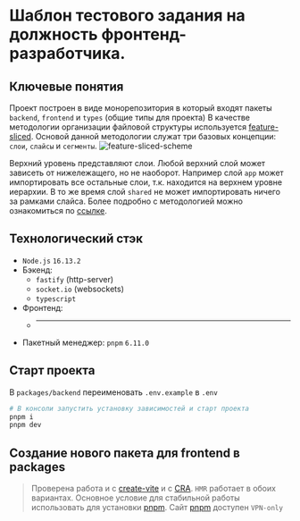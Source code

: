 # Шаблон тестового задания на должность фронтенд-разработчика.

## Ключевые понятия

Проект построен в виде монорепозитория в который входят пакеты `backend`, `frontend` и `types` (общие типы для проекта)
В качестве методологии организации файловой структуры используется [feature-sliced](https://feature-sliced.design/). Основой данной методологии служат три базовых концепции: `слои`, `слайсы` и `сегменты`.
![feature-sliced-scheme](https://feature-sliced.design/assets/images/visual_schema-ca092cc631de8c129dfb48174d0a927a.jpg)

Верхний уровень представляют слои. Любой верхний слой может зависеть от нижележащего, но не наоборот. Например слой `app` может импортировать все остальные слои, т.к. находится на верхнем уровне иерархии. В то же время слой `shared` не может импортировать ничего за рамками слайса.
Более подробно c методологией можно ознакомиться по [ссылке](https://feature-sliced.design/).

## Технологический стэк

- `Node.js` `16.13.2`
- Бэкенд:
  - `fastify` (http-server)
  - `socket.io` (websockets)
  - `typescript`
- Фронтенд:
  - ***
- Пакетный менеджер: `pnpm` `6.11.0`

## Старт проекта

В `packages/backend` переименовать `.env.example` в `.env`

```sh
# В консоли запустить установку зависимостей и старт проекта
pnpm i
pnpm dev
```

## Создание нового пакета для frontend в packages

> Проверена работа и с [create-vite](https://vitejs.dev/guide/#scaffolding-your-first-vite-project) и с [CRA](https://create-react-app.dev/docs/getting-started/).
> `HMR` работает в обоих вариантах.
> Основное условие для стабильной работы использовать для установки [pnpm](https://pnpm.io/).
> Сайт [pnpm](https://pnpm.io/) доступен `VPN-only`
